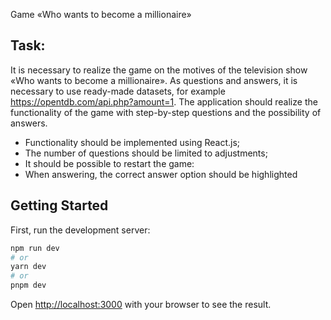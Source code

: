 Game «Who wants to become a millionaire»

## Task:

It is necessary to realize the game on the motives of the television show «Who wants to become a millionaire». As questions and answers, it is necessary to use ready-made datasets, for example https://opentdb.com/api.php?amount=1. The application should realize the functionality of the game with step-by-step questions and the possibility of answers.

- Functionality should be implemented using React.js;
- The number of questions should be limited to adjustments;
- It should be possible to restart the game:
- When answering, the correct answer option should be highlighted

## Getting Started

First, run the development server:

```bash
npm run dev
# or
yarn dev
# or
pnpm dev
```

Open [http://localhost:3000](http://localhost:3000) with your browser to see the result.